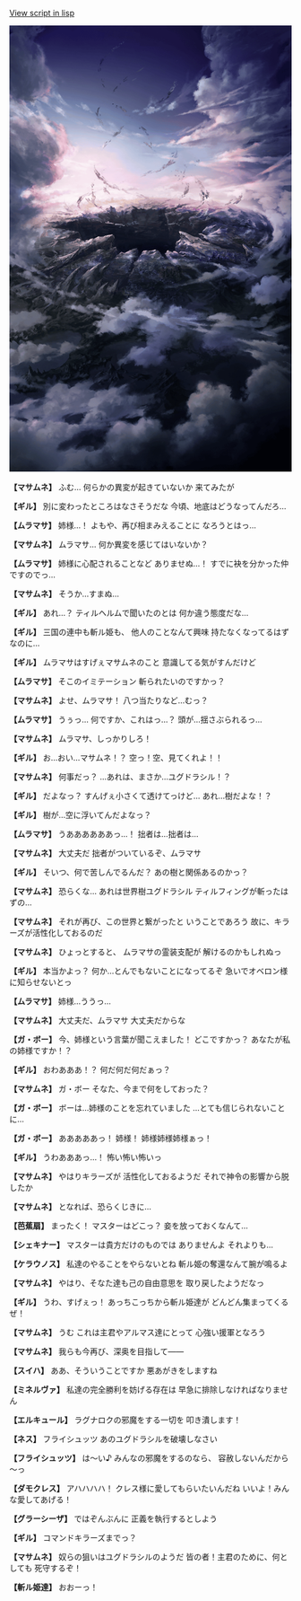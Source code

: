 [View script in lisp](../scripts/110160511.txt)

![101_hole.png](../images/backgrounds/101_hole.png)

**【マサムネ】**
ふむ…
何らかの異変が起きていないか
来てみたが

**【ギル】**
別に変わったところはなさそうだな
今頃、地底はどうなってんだろ…

**【ムラマサ】**
姉様…！
よもや、再び相まみえることに
なろうとはっ…

**【マサムネ】**
ムラマサ…
何か異変を感じてはいないか？

**【ムラマサ】**
姉様に心配されることなど
ありませぬ…！
すでに袂を分かった仲ですのでっ…

**【マサムネ】**
そうか…すまぬ…

**【ギル】**
あれ…？
ティルヘルムで聞いたのとは
何か違う態度だな…

**【ギル】**
三国の連中も斬ル姫も、
他人のことなんて興味
持たなくなってるはずなのに…

**【ギル】**
ムラマサはすげぇマサムネのこと
意識してる気がすんだけど

**【ムラマサ】**
そこのイミテーション
斬られたいのですかっ？

**【マサムネ】**
よせ、ムラマサ！
八つ当たりなど…むっ？

**【ムラマサ】**
うぅっ…
何ですか、これはっ…？
頭が…揺さぶられるっ…

**【マサムネ】**
ムラマサ、しっかりしろ！

**【ギル】**
お…おい…マサムネ！？
空っ！空、見てくれよ！！

**【マサムネ】**
何事だっ？
…あれは、まさか…ユグドラシル！？

**【ギル】**
だよなっ？
すんげぇ小さくて透けてっけど…
あれ…樹だよな！？

**【ギル】**
樹が…空に浮いてんだよなっ？

**【ムラマサ】**
うああああああっ…！
拙者は…拙者は…

**【マサムネ】**
大丈夫だ
拙者がついているぞ、ムラマサ

**【ギル】**
そいつ、何で苦しんでるんだ？
あの樹と関係あるのかっ？

**【マサムネ】**
恐らくな…
あれは世界樹ユグドラシル
ティルフィングが斬ったはずの…

**【マサムネ】**
それが再び、この世界と繋がったと
いうことであろう
故に、キラーズが活性化しておるのだ

**【マサムネ】**
ひょっとすると、
ムラマサの霊装支配が
解けるのかもしれぬっ

**【ギル】**
本当かよっ？
何か…とんでもないことになってるぞ
急いでオベロン様に知らせないとっ

**【ムラマサ】**
姉様…ううっ…

**【マサムネ】**
大丈夫だ、ムラマサ
大丈夫だからな

**【ガ・ボー】**
今、姉様という言葉が聞こえました！
どこですかっ？
あなたが私の姉様ですか！？

**【ギル】**
おわあああ！？
何だ何だ何だぁっ？

**【マサムネ】**
ガ・ボー
そなた、今まで何をしておった？

**【ガ・ボー】**
ボーは…姉様のことを忘れていました
…とても信じられないことに…

**【ガ・ボー】**
あああああっ！
姉様！
姉様姉様姉様ぁっ！

**【ギル】**
うわあああっ…！
怖い怖い怖いっ

**【マサムネ】**
やはりキラーズが
活性化しておるようだ
それで神令の影響から脱したか

**【マサムネ】**
となれば、恐らくじきに…

**【芭蕉扇】**
まったく！
マスターはどこっ？
妾を放っておくなんて…

**【シェキナー】**
マスターは貴方だけのものでは
ありませんよ
それよりも…

**【ケラウノス】**
私達のやることをやらないとね
斬ル姫の奪還なんて腕が鳴るよ

**【マサムネ】**
やはり、そなた達も己の自由意思を
取り戻したようだなっ

**【ギル】**
うわ、すげぇっ！
あっちこっちから斬ル姫達が
どんどん集まってくるぜ！

**【マサムネ】**
うむ
これは主君やアルマス達にとって
心強い援軍となろう

**【マサムネ】**
我らも今再び、深奥を目指して――

**【スイハ】**
ああ、そういうことですか
悪あがきをしますね

**【ミネルヴァ】**
私達の完全勝利を妨げる存在は
早急に排除しなければなりません

**【エルキュール】**
ラグナロクの邪魔をする一切を
叩き潰します！

**【ネス】**
フライシュッツ
あのユグドラシルを破壊しなさい

**【フライシュッツ】**
は～い♪
みんなの邪魔をするのなら、
容赦しないんだから～っ

**【ダモクレス】**
アハハハハ！
クレス様に愛してもらいたいんだね
いいよ！みんな愛してあげる！

**【グラーシーザ】**
ではぞんぶんに
正義を執行するとしよう

**【ギル】**
コマンドキラーズまでっ？

**【マサムネ】**
奴らの狙いはユグドラシルのようだ
皆の者！主君のために、何としても
死守するぞ！

**【斬ル姫達】**
おおーっ！
